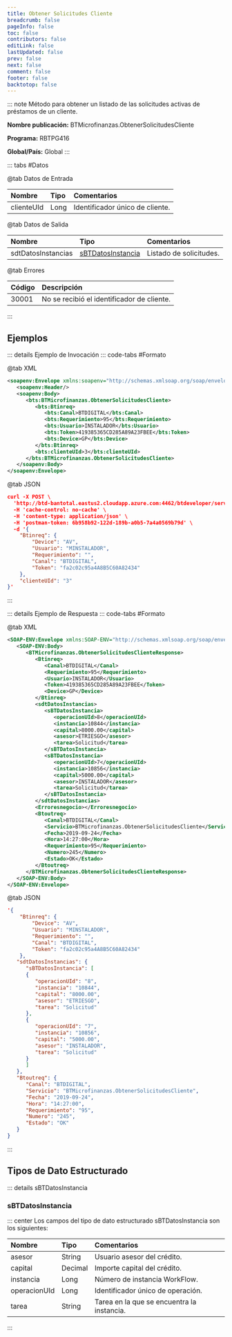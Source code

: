 ```yaml
---
title: Obtener Solicitudes Cliente
breadcrumb: false
pageInfo: false
toc: false
contributors: false
editLink: false
lastUpdated: false
prev: false
next: false
comment: false
footer: false
backtotop: false
---
```


<!-- ABRE DATOS DEL MÉTODO -->
::: note Método para obtener un listado de las solicitudes activas de préstamos de un cliente.

**Nombre publicación:** BTMicrofinanzas.ObtenerSolicitudesCliente

**Programa:** RBTPG416

**Global/País:** Global
:::
<!-- CIERRA DATOS DEL MÉTODO -->

<!-- ABRE TABLA DE DATOS -->
::: tabs #Datos 

@tab Datos de Entrada

Nombre | Tipo | Comentarios
:--------- | :--------- | :---------
clienteUId | Long | Identificador único de cliente.

@tab Datos de Salida

Nombre | Tipo | Comentarios
:--------- | :----------- | :-----------
sdtDatosInstancias | [sBTDatosInstancia](#sbtdatosinstancia) | Listado de solicitudes.

@tab Errores

Código | Descripción
:--------- | :-----------
30001 | No se recibió el identificador de cliente.
::: 
<!-- CIERRA TABLA DE DATOS -->

## **Ejemplos**

<!-- ABRE EJEMPLO DE INVOCACIÓN -->
::: details Ejemplo de Invocación 
::: code-tabs #Formato

@tab XML
```xml
<soapenv:Envelope xmlns:soapenv="http://schemas.xmlsoap.org/soap/envelope/" xmlns:bts="http://uy.com.dlya.bantotal/BTSOA/">
   <soapenv:Header/>
   <soapenv:Body>
      <bts:BTMicrofinanzas.ObtenerSolicitudesCliente>
         <bts:Btinreq>
            <bts:Canal>BTDIGITAL</bts:Canal>
            <bts:Requerimiento>95</bts:Requerimiento>
            <bts:Usuario>INSTALADOR</bts:Usuario>
            <bts:Token>419385365CD285A89A23FBEE</bts:Token>
            <bts:Device>GP</bts:Device>
         </bts:Btinreq>
         <bts:clienteUId>3</bts:clienteUId>
      </bts:BTMicrofinanzas.ObtenerSolicitudesCliente>
   </soapenv:Body>
</soapenv:Envelope>
```

@tab JSON
```json
curl -X POST \
  'http://btd-bantotal.eastus2.cloudapp.azure.com:4462/btdeveloper/servlet/com.dlya.bantotal.odwsbt_BTMicrofinanzas_v1?ObtenerSolicitudesCliente \
  -H 'cache-control: no-cache' \
  -H 'content-type: application/json' \
  -H 'postman-token: 6b958b92-122d-189b-a0b5-7a4a0569b79d' \
  -d '{
	"Btinreq": {
		"Device": "AV",
		"Usuario": "MINSTALADOR",
		"Requerimiento": "",
		"Canal": "BTDIGITAL",
		"Token": "fa2c02c95a4A8B5C60A82434"
	},
    "clienteUId": "3"
}'
```
:::
<!-- CIERRA EJEMPLO DE INVOCACIÓN -->

<!-- ABRE EJEMPLO DE RESPUESTA -->
::: details Ejemplo de Respuesta 
::: code-tabs #Formato

@tab XML
```xml
<SOAP-ENV:Envelope xmlns:SOAP-ENV="http://schemas.xmlsoap.org/soap/envelope/" xmlns:xsd="http://www.w3.org/2001/XMLSchema" xmlns:SOAP-ENC="http://schemas.xmlsoap.org/soap/encoding/" xmlns:xsi="http://www.w3.org/2001/XMLSchema-instance">
   <SOAP-ENV:Body>
      <BTMicrofinanzas.ObtenerSolicitudesClienteResponse>
         <Btinreq>
            <Canal>BTDIGITAL</Canal>
            <Requerimiento>95</Requerimiento>
            <Usuario>INSTALADOR</Usuario>
            <Token>419385365CD285A89A23FBEE</Token>
            <Device>GP</Device>
         </Btinreq>
         <sdtDatosInstancias>
            <sBTDatosInstancia>
               <operacionUId>8</operacionUId>
               <instancia>10844</instancia>
               <capital>8000.00</capital>
               <asesor>ETRIESGO</asesor>
               <tarea>Solicitud</tarea>
            </sBTDatosInstancia>
            <sBTDatosInstancia>
               <operacionUId>7</operacionUId>
               <instancia>10856</instancia>
               <capital>5000.00</capital>
               <asesor>INSTALADOR</asesor>
               <tarea>Solicitud</tarea>
            </sBTDatosInstancia>
         </sdtDatosInstancias>
         <Erroresnegocio></Erroresnegocio>
         <Btoutreq>
            <Canal>BTDIGITAL</Canal>
            <Servicio>BTMicrofinanzas.ObtenerSolicitudesCliente</Servicio>
            <Fecha>2019-09-24</Fecha>
            <Hora>14:27:00</Hora>
            <Requerimiento>95</Requerimiento>
            <Numero>245</Numero>
            <Estado>OK</Estado>
         </Btoutreq>
      </BTMicrofinanzas.ObtenerSolicitudesClienteResponse>
   </SOAP-ENV:Body>
</SOAP-ENV:Envelope>
```

@tab JSON
```json
'{
	"Btinreq": {
		"Device": "AV",
		"Usuario": "MINSTALADOR",
		"Requerimiento": "",
		"Canal": "BTDIGITAL",
		"Token": "fa2c02c95a4A8B5C60A82434"
	},
   "sdtDatosInstancias": {
      "sBTDatosInstancia": [
      {
         "operacionUId": "8",
         "instancia": "10844",
         "capital": "8000.00",
         "asesor": "ETRIESGO",
         "tarea": "Solicitud"
      },
      {
         "operacionUId": "7",
         "instancia": "10856",
         "capital": "5000.00",
         "asesor": "INSTALADOR",
         "tarea": "Solicitud"
      }
      ]
   },
   "Btoutreq": {
      "Canal": "BTDIGITAL",
      "Servicio": "BTMicrofinanzas.ObtenerSolicitudesCliente",
      "Fecha": "2019-09-24",
      "Hora": "14:27:00",
      "Requerimiento": "95",
      "Numero": "245",
      "Estado": "OK"
   }
}
```
::: 
<!-- CIERRA EJEMPLO DE RESPUESTA -->

## **Tipos de Dato Estructurado**

<!-- ABRE SDT -->
::: details sBTDatosInstancia  

### sBTDatosInstancia

::: center 
Los campos del tipo de dato estructurado sBTDatosInstancia son los siguientes: 

Nombre | Tipo | Comentarios 
:--------- | :----------- | :----------- 
asesor | String | Usuario asesor del crédito. 
capital | Decimal | Importe capital del crédito. 
instancia | Long | Número de instancia WorkFlow. 
operacionUId | Long | Identificador único de operación. 
tarea | String | Tarea en la que se encuentra la instancia. 
:::
<!-- CIERRA SDT -->